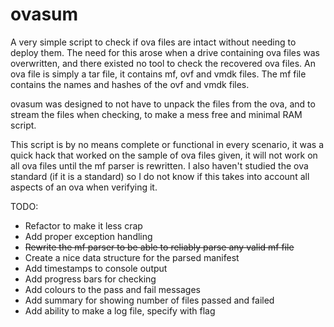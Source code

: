 # ovasum
A very simple script to check if ova files are intact without needing to deploy them.
The need for this arose when a drive containing ova files was overwritten, and there existed no tool to check the recovered ova files.
An ova file is simply a tar file, it contains mf, ovf and vmdk files.
The mf file contains the names and hashes of the ovf and vmdk files.

ovasum was designed to not have to unpack the files from the ova, and to stream the files when checking, to make a mess free and minimal RAM script.

This script is by no means complete or functional in every scenario, it was a quick hack that worked on the sample of ova files given, it will not work on all ova files until the mf parser is rewritten.
I also haven't studied the ova standard (if it is a standard) so I do not know if this takes into account all aspects of an ova when verifying it.

TODO:
- Refactor to make it less crap
- Add proper exception handling
- ~~Rewrite the mf parser to be able to reliably parse any valid mf file~~
- Create a nice data structure for the parsed manifest
- Add timestamps to console output
- Add progress bars for checking
- Add colours to the pass and fail messages
- Add summary for showing number of files passed and failed
- Add ability to make a log file, specify with flag
